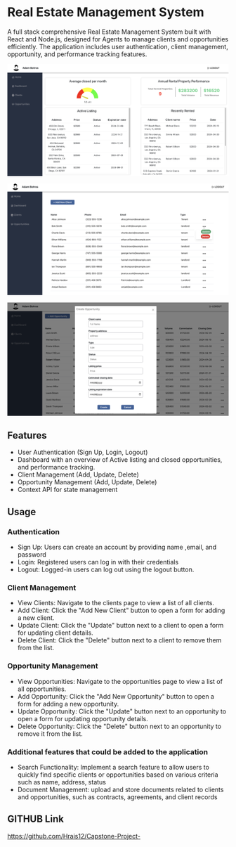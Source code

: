 # Real Estate Management System

A full stack comprehensive Real Estate Management System built with React and Node.js, designed for Agents to manage clients and opportunities efficiently. The application includes user authentication, client management, opportunity, and performance tracking features.

![dashboard](image.png)

![new-client](image-1.png)

![new-opportunity](image-2.png)

## Features

- User Authentication (Sign Up, Login, Logout)
- Dashboard with an overview of Active listing and closed opportunities, and performance tracking.
- Client Management (Add, Update, Delete)
- Opportunity Management (Add, Update, Delete)
- Context API for state management

## Usage

### Authentication

- Sign Up: Users can create an account by providing name ,email, and password
- Login: Registered users can log in with their credentials
- Logout: Logged-in users can log out using the logout button.

### Client Management

- View Clients: Navigate to the clients page to view a list of all clients.
- Add Client: Click the "Add New Client" button to open a form for adding a new client.
- Update Client: Click the "Update" button next to a client to open a form for updating client details.
- Delete Client: Click the "Delete" button next to a client to remove them from the list.

### Opportunity Management

- View Opportunities: Navigate to the opportunities page to view a list of all opportunities.
- Add Opportunity: Click the "Add New Opportunity" button to open a form for adding a new opportunity.
- Update Opportunity: Click the "Update" button next to an opportunity to open a form for updating opportunity details.
- Delete Opportunity: Click the "Delete" button next to an opportunity to remove it from the list.

### Additional features that could be added to the application

- Search Functionality: Implement a search feature to allow users to quickly find specific clients or opportunities based on various criteria such as name, address, status
- Document Management: upload and store documents related to clients and opportunities, such as contracts, agreements, and client records

## GITHUB Link

https://github.com/Hrais12/Capstone-Project-

